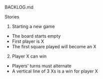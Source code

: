 BACKLOG.md

Stories

1. Starting a new game
  - The board starts empty
  - First player is X
  - The first square played will become an X

2. Player X can win
  - Players' turns must alternate
  - A vertical line of 3 Xs is a win for player X